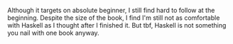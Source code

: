 Although it targets on absolute beginner, I still find hard to follow at the beginning. Despite the size of the book, I find I'm still not as comfortable with Haskell as I thought after I finished it. But tbf, Haskell is not something you nail with one book anyway.

